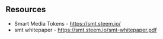 
## Resources
* Smart Media Tokens - https://smt.steem.io/
* smt whitepaper - https://smt.steem.io/smt-whitepaper.pdf

